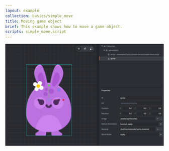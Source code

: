 ```yaml
---
layout: example
collection: basics/simple_move
title: Moving game object
brief: This example shows how to move a game object.
scripts: simple_move.script
---
```


![simple move](simple_move.png)
